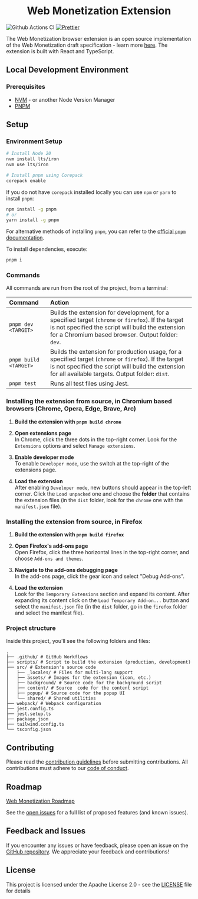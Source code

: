 <h1 align="center">Web Monetization Extension</h1>

![Github Actions CI](https://github.com/interledger/web-monetization-extension/actions/workflows/sanity.yml/badge.svg?branch=main)
[![Prettier](https://img.shields.io/badge/code_style-prettier-ff69b4.svg?style=flat-square)](https://prettier.io/)

The Web Monetization browser extension is an open source implementation of the Web Monetization draft specification - learn more [here](https://webmonetization.org/specification/). The extension is built with React and TypeScript.

## Local Development Environment

### Prerequisites

- [NVM](https://github.com/nvm-sh/nvm) - or another Node Version Manager
- [PNPM](https://pnpm.io/)

## Setup

### Environment Setup

```sh
# Install Node 20
nvm install lts/iron
nvm use lts/iron

# Install pnpm using Corepack
corepack enable
```

If you do not have `corepack` installed locally you can use `npm` or `yarn` to install `pnpm`:

```sh
npm install -g pnpm
# or
yarn install -g pnpm
```

For alternative methods of installing `pnpm`, you can refer to the [official `pnpm` documentation](https://pnpm.io/installation).

To install dependencies, execute:

```sh
pnpm i
```

### Commands

All commands are run from the root of the project, from a terminal:

| Command               | Action                                                                                                                                                                                                          |
| :-------------------- | :-------------------------------------------------------------------------------------------------------------------------------------------------------------------------------------------------------------- |
| `pnpm dev <TARGET>`   | Builds the extension for development, for a specified target (`chrome` or `firefox`). If the target is not specified the script will build the extension for a Chromium based browser. Output folder: `dev`.    |
| `pnpm build <TARGET>` | Builds the extension for production usage, for a specified target (`chrome` or `firefox`). If the target is not specified the script will build the extension for all available targets. Output folder: `dist`. |
| `pnpm test`           | Runs all test files using Jest.                                                                                                                                                                                 |

### Installing the extension from source, in Chromium based browsers (Chrome, Opera, Edge, Brave, Arc)

1. <b>Build the extension with `pnpm build chrome`</b>

1. <b>Open extensions page</b><br/>
   In Chrome, click the three dots in the top-right corner. Look for the `Extensions` options and select `Manage extensions`.

1. <b>Enable developer mode</b><br/>
   To enable `Developer mode`, use the switch at the top-right of the extensions page.

1. <b>Load the extension</b><br/>
   After enabling `Developer mode`, new buttons should appear in the top-left corner. Click the `Load unpacked` one and choose the <b>folder</b> that contains the extension files (in the `dist` folder, look for the `chrome` one with the `manifest.json` file).

### Installing the extension from source, in Firefox

1. <b>Build the extension with `pnpm build firefox`</b>

1. <b>Open Firefox's add-ons page</b><br/>
   Open Firefox, click the three horizontal lines in the top-right corner, and choose `Add-ons and themes`.

1. <b>Navigate to the add-ons debugging page</b><br/>
   In the add-ons page, click the gear icon and select "Debug Add-ons".

1. <b>Load the extension</b><br/>
   Look for the `Temporary Extensions` section and expand its content. After expanding its content click on the `Load Temporary Add-on...` button and select the `manifest.json` file (in the `dist` folder, go in the `firefox` folder and select the manifest file).

### Project structure

Inside this project, you'll see the following folders and files:

```
.
├── .github/ # GitHub Workflows
├── scripts/ # Script to build the extension (production, development)
├── src/ # Extension's source code
│   ├── _locales/ # Files for multi-lang support
│   ├── assets/ # Images for the extension (icon, etc.)
│   ├── background/ # Source code for the background script
│   ├── content/ # Source  code for the content script
│   ├── popup/ # Source code for the popup UI
│   └── shared/ # Shared utilities
├── webpack/ # Webpack configuration
├── jest.config.ts
├── jest.setup.ts
├── package.json
├── tailwind.config.ts
└── tsconfig.json
```

## Contributing

Please read the [contribution guidelines](.github/CONTRIBUTING.md) before submitting contributions. All contributions must adhere to our [code of conduct](.github/CODE_OF_CONDUCT.md).

## Roadmap

[Web Monetization Roadmap](https://github.com/orgs/interledger/projects/6/views/1?filterQuery=label%3A%22web+monetization%22)

See the [open issues](https://github.com/interledger/web-monetization-extension/issues) for a full list of proposed features (and known issues).

## Feedback and Issues

If you encounter any issues or have feedback, please open an issue on
the [GitHub repository](https://github.com/interledger/web-monetization-extension/issues). We appreciate your feedback
and contributions!

## License

This project is licensed under the Apache License 2.0 - see the [LICENSE](./LICENSE)
file for details
